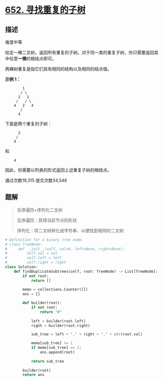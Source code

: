 # [652. 寻找重复的子树](https://leetcode-cn.com/problems/find-duplicate-subtrees/)

## 描述

难度中等

给定一棵二叉树，返回所有重复的子树。对于同一类的重复子树，你只需要返回其中任意**一棵**的根结点即可。

两棵树重复是指它们具有相同的结构以及相同的结点值。

**示例 1：**

```
        1
       / \
      2   3
     /   / \
    4   2   4
       /
      4
```

下面是两个重复的子树：

```
      2
     /
    4
```

和

```
    4
```

因此，你需要以列表的形式返回上述重复子树的根结点。

通过次数19,315 提交次数34,546



## 题解

> 后序遍历+序列化二叉树
>
> 后序遍历：获得当前节点的形状
>
> 序列化：将二叉树转化成字符串、以便找到相同的二叉树

```python
# Definition for a binary tree node.
# class TreeNode:
#     def __init__(self, val=0, left=None, right=None):
#         self.val = val
#         self.left = left
#         self.right = right
class Solution:
    def findDuplicateSubtrees(self, root: TreeNode) -> List[TreeNode]:
        if not root:
            return []
        
        memo = collections.Counter([])
        ans = []

        def builder(root):
            if not root:
                return "#"
            
            left = builder(root.left)
            right = builder(root.right)

            sub_tree = left + "," + right + "," + str(root.val)

            memo[sub_tree] += 1
            if memo[sub_tree] == 2:
                ans.append(root)
            
            return sub_tree
        
        builder(root)
        return ans
```

